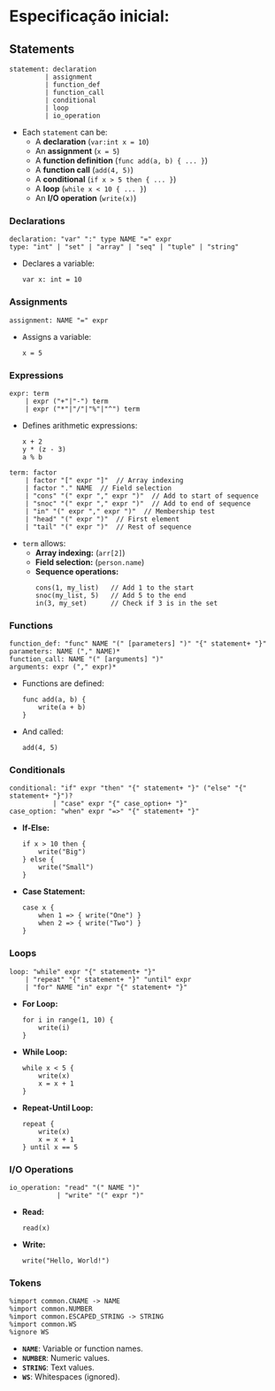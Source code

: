 # Especificação inicial:

## Statements
```ebnf
statement: declaration
         | assignment
         | function_def
         | function_call
         | conditional
         | loop
         | io_operation
```
- Each `statement` can be:
  - A **declaration** (`var:int x = 10`)
  - An **assignment** (`x = 5`)
  - A **function definition** (`func add(a, b) { ... }`)
  - A **function call** (`add(4, 5)`)
  - A **conditional** (`if x > 5 then { ... }`)
  - A **loop** (`while x < 10 { ... }`)
  - An **I/O operation** (`write(x)`)

### Declarations
```ebnf
declaration: "var" ":" type NAME "=" expr
type: "int" | "set" | "array" | "seq" | "tuple" | "string"
```
- Declares a variable:  
  ```
  var x: int = 10
  ```

### Assignments
```ebnf
assignment: NAME "=" expr
```
- Assigns a variable:
  ```
  x = 5
  ```

### Expressions
```ebnf
expr: term
    | expr ("+"|"-") term
    | expr ("*"|"/"|"%"|"^") term
```
- Defines arithmetic expressions:
  ```
  x + 2
  y * (z - 3)
  a % b
  ```

```ebnf
term: factor
    | factor "[" expr "]"  // Array indexing
    | factor "." NAME  // Field selection
    | "cons" "(" expr "," expr ")"  // Add to start of sequence
    | "snoc" "(" expr "," expr ")"  // Add to end of sequence
    | "in" "(" expr "," expr ")"  // Membership test
    | "head" "(" expr ")"  // First element
    | "tail" "(" expr ")"  // Rest of sequence
```
- `term` allows:
  - **Array indexing:** (`arr[2]`)
  - **Field selection:** (`person.name`)
  - **Sequence operations:**  
    ```
    cons(1, my_list)   // Add 1 to the start
    snoc(my_list, 5)   // Add 5 to the end
    in(3, my_set)      // Check if 3 is in the set
    ```

### Functions
```ebnf
function_def: "func" NAME "(" [parameters] ")" "{" statement+ "}"
parameters: NAME ("," NAME)*
function_call: NAME "(" [arguments] ")"
arguments: expr ("," expr)*
```
- Functions are defined:
  ```
  func add(a, b) {
      write(a + b)
  }
  ```
- And called:
  ```
  add(4, 5)
  ```

### Conditionals
```ebnf
conditional: "if" expr "then" "{" statement+ "}" ("else" "{" statement+ "}")?
           | "case" expr "{" case_option+ "}"
case_option: "when" expr "=>" "{" statement+ "}"
```
- **If-Else:**
  ```
  if x > 10 then {
      write("Big")
  } else {
      write("Small")
  }
  ```
- **Case Statement:**
  ```
  case x {
      when 1 => { write("One") }
      when 2 => { write("Two") }
  }
  ```

### Loops
```ebnf
loop: "while" expr "{" statement+ "}"
    | "repeat" "{" statement+ "}" "until" expr
    | "for" NAME "in" expr "{" statement+ "}"
```
- **For Loop:**
  ```
  for i in range(1, 10) {
      write(i)
  }
  ```
- **While Loop:**
  ```
  while x < 5 {
      write(x)
      x = x + 1
  }
  ```
- **Repeat-Until Loop:**
  ```
  repeat {
      write(x)
      x = x + 1
  } until x == 5
  ```

### I/O Operations
```ebnf
io_operation: "read" "(" NAME ")"
            | "write" "(" expr ")"
```
- **Read:**
  ```
  read(x)
  ```
- **Write:**
  ```
  write("Hello, World!")
  ```

### Tokens
```ebnf
%import common.CNAME -> NAME
%import common.NUMBER
%import common.ESCAPED_STRING -> STRING
%import common.WS
%ignore WS
```
- **`NAME`**: Variable or function names.
- **`NUMBER`**: Numeric values.
- **`STRING`**: Text values.
- **`WS`**: Whitespaces (ignored).